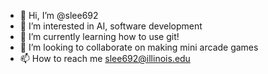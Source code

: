- 👋 Hi, I’m @slee692
- 👀 I’m interested in AI, software development
- 🌱 I’m currently learning how to use git!
- 💞️ I’m looking to collaborate on making mini arcade games
- 📫 How to reach me slee692@illinois.edu

<!---
slee692/slee692 is a ✨ special ✨ repository because its `README.md` (this file) appears on your GitHub profile.
You can click the Preview link to take a look at your changes.
--->
